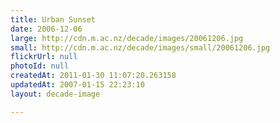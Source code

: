 ```yaml
---
title: Urban Sunset
date: 2006-12-06
large: http://cdn.m.ac.nz/decade/images/20061206.jpg
small: http://cdn.m.ac.nz/decade/images/small/20061206.jpg
flickrUrl: null
photoId: null
createdAt: 2011-01-30 11:07:20.263158
updatedAt: 2007-01-15 22:23:10
layout: decade-image

---
```


